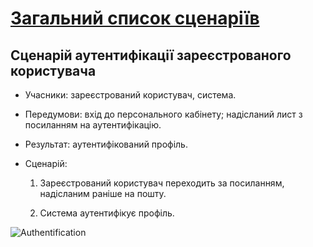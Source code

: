 # [Загальний список сценаріїв](https://github.com/MkZb/ODB/blob/master/doc/requests.md#3-%D1%81%D1%86%D0%B5%D0%BD%D0%B0%D1%80%D1%96%D1%97)
## Сценарій аутентифікації зареєстрованого користувача

- Учасники: зареєстрований користувач, система.

- Передумови: вхід до персонального кабінету; надісланий лист з посиланням на аутентифікацію.

- Результат: аутентифікований профіль.

- Сценарій:

	1. Зареєстрований користувач переходить за посиланням, надісланим раніше на пошту.
		
	2. Система аутентифікує профіль.
		
![Authentification](https://i.imgur.com/990xFEq.png)
